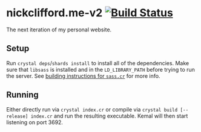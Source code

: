 # nickclifford.me-v2 [![Build Status](https://travis-ci.org/nickbclifford/nickclifford.me-v2.svg?branch=master)](https://travis-ci.org/nickbclifford/nickclifford.me-v2)
The next iteration of my personal website.

## Setup
Run `crystal deps`/`shards install` to install all of the dependencies. Make sure that `libsass` is installed and in the `LD_LIBRARY_PATH` before trying to run the server. See [building instructions for `sass.cr`](https://github.com/straight-shoota/sass.cr#building-libsass) for more info.

## Running
Either directly run via `crystal index.cr` or compile via `crystal build [--release] index.cr` and run the resulting executable. Kemal will then start listening on port 3692.
